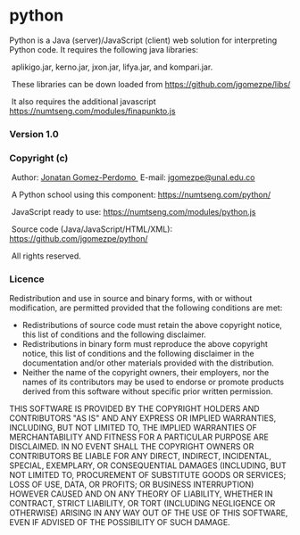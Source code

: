 # python
Python is a Java (server)/JavaScript (client) web solution for interpreting Python code. It requires the following java libraries:

&nbsp;aplikigo.jar, kerno.jar, jxon.jar, lifya.jar, and kompari.jar. 

&nbsp;These libraries can be down loaded from <A HREF="https://github.com/jgomezpe/libs/">https://github.com/jgomezpe/libs/</A> 

&nbsp;It also requires the additional javascript <A HREF="https://numtseng.com/modules/finapunkto.js">https://numtseng.com/modules/finapunkto.js</A>
<h3>Version 1.0</h3>
<h3>Copyright (c)</h3>
&nbsp;Author: <A HREF="https://disi.unal.edu.co/~jgomezpe/"> Jonatan Gomez-Perdomo </A>
&nbsp;E-mail: <A HREF="mailto:jgomezpe@unal.edu.co">jgomezpe@unal.edu.co</A>

&nbsp;A Python school using this component: <A HREF="https://numtseng.com/python/">https://numtseng.com/python/</A>

&nbsp;JavaScript ready to use: <A HREF="https://numtseng.com/modules/python.js">https://numtseng.com/modules/python.js</A>

&nbsp;Source code (Java/JavaScript/HTML/XML): <A HREF="https://github.com/jgomezpe/python/">https://github.com/jgomezpe/python/</A>

&nbsp;All rights reserved.

<h3>Licence</h3>
Redistribution and use in source and binary forms, with or without modification, are permitted provided that the following conditions are met:

<ul>
	<li> Redistributions of source code must retain the above copyright notice,
			this list of conditions and the following disclaimer.</li>
	<li> Redistributions in binary form must reproduce the above copyright notice,
			this list of conditions and the following disclaimer in the documentation
			and/or other materials provided with the distribution.</li>
	<li> Neither the name of the copyright owners, their employers, nor the
			names of its contributors may be used to endorse or promote products
			derived from this software without specific prior written permission.</li>
</ul>

THIS SOFTWARE IS PROVIDED BY THE COPYRIGHT HOLDERS AND CONTRIBUTORS "AS IS"
		AND ANY EXPRESS OR IMPLIED WARRANTIES, INCLUDING, BUT NOT LIMITED TO, THE
		IMPLIED WARRANTIES OF MERCHANTABILITY AND FITNESS FOR A PARTICULAR PURPOSE ARE
		DISCLAIMED.  IN NO EVENT SHALL THE COPYRIGHT OWNERS OR CONTRIBUTORS BE
		LIABLE FOR ANY DIRECT, INDIRECT, INCIDENTAL, SPECIAL, EXEMPLARY, OR
		CONSEQUENTIAL DAMAGES (INCLUDING, BUT NOT LIMITED TO, PROCUREMENT OF
		SUBSTITUTE GOODS OR SERVICES; LOSS OF USE, DATA, OR PROFITS; OR BUSINESS INTERRUPTION)
		HOWEVER CAUSED AND ON ANY THEORY OF LIABILITY, WHETHER IN CONTRACT, STRICT LIABILITY,
		OR TORT (INCLUDING NEGLIGENCE OR OTHERWISE) ARISING IN ANY WAY OUT OF THE USE OF 
		THIS SOFTWARE, EVEN IF ADVISED OF THE POSSIBILITY OF SUCH DAMAGE.

